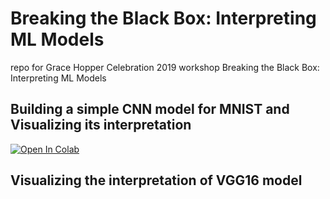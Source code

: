 # Breaking the Black Box: Interpreting ML Models
repo for Grace Hopper Celebration 2019 workshop Breaking the Black Box: Interpreting ML Models

## Building a simple CNN model for MNIST and Visualizing its interpretation
[![Open In Colab](https://colab.research.google.com/assets/colab-badge.svg)](https://colab.research.google.com/github/data-avengers-girls/Breaking-The-Black-Box-Interpreting-ML-Models/blob/master/mnist_interpretation_vis.ipynb)

## Visualizing the interpretation of VGG16 model
